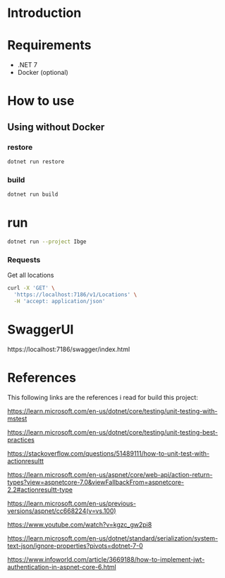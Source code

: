 ﻿# Introduction



# Requirements

- .NET 7
- Docker (optional)

# How to use

## Using without Docker

### restore

```bash
dotnet run restore
```

### build

```bash
dotnet run build
```

# run

```bash
dotnet run --project Ibge
```

### Requests

Get all locations

```bash
curl -X 'GET' \
  'https://localhost:7186/v1/Locations' \
  -H 'accept: application/json'
```



# SwaggerUI

https://localhost:7186/swagger/index.html


# References

This following links are the references i read for build this project:

https://learn.microsoft.com/en-us/dotnet/core/testing/unit-testing-with-mstest

https://learn.microsoft.com/en-us/dotnet/core/testing/unit-testing-best-practices

https://stackoverflow.com/questions/51489111/how-to-unit-test-with-actionresultt

https://learn.microsoft.com/en-us/aspnet/core/web-api/action-return-types?view=aspnetcore-7.0&viewFallbackFrom=aspnetcore-2.2#actionresultt-type

https://learn.microsoft.com/en-us/previous-versions/aspnet/cc668224(v=vs.100)

https://www.youtube.com/watch?v=kgzc_gw2pi8

https://learn.microsoft.com/en-us/dotnet/standard/serialization/system-text-json/ignore-properties?pivots=dotnet-7-0

https://www.infoworld.com/article/3669188/how-to-implement-jwt-authentication-in-aspnet-core-6.html